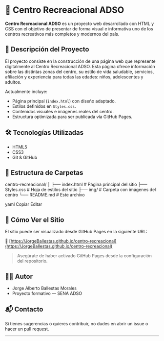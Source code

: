 # 🌟 Centro Recreacional ADSO

**Centro Recreacional ADSO** es un proyecto web desarrollado con HTML y CSS con el objetivo de presentar de forma visual e informativa uno de los centros recreativos más completos y modernos del país.

## 📌 Descripción del Proyecto

El proyecto consiste en la construcción de una página web que represente digitalmente al Centro Recreacional ADSO. Esta página ofrece información sobre las distintas zonas del centro, su estilo de vida saludable, servicios, afiliación y experiencia para todas las edades: niños, adolescentes y adultos.

Actualmente incluye:

- Página principal (`index.html`) con diseño adaptado.
- Estilos definidos en `Styles.css`.
- Contenidos visuales e imágenes reales del centro.
- Estructura optimizada para ser publicada vía GitHub Pages.

## 🛠️ Tecnologías Utilizadas

- HTML5
- CSS3
- Git & GitHub

## 📁 Estructura de Carpetas

centro-recreacional/
│
├── index.html # Página principal del sitio
├── Styles.css # Hoja de estilos del sitio
├── img/ # Carpeta con imágenes del centro
└── README.md # Este archivo

yaml
Copiar
Editar

## 🚀 Cómo Ver el Sitio

El sitio puede ser visualizado desde GitHub Pages en la siguiente URL:

📎 [https://JorgeBallestas.github.io/centro-recreacional](https://JorgeBallestas.github.io/centro-recreacional)

> Asegúrate de haber activado GitHub Pages desde la configuración del repositorio.

## 🧑‍💻 Autor

- Jorge Alberto Ballestas Morales
- Proyecto formativo — SENA ADSO

## 📬 Contacto

Si tienes sugerencias o quieres contribuir, no dudes en abrir un issue o hacer un pull request.

---
